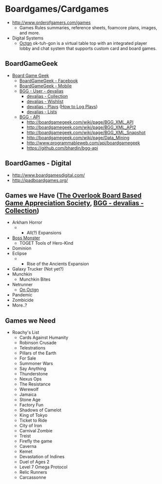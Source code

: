 # Boardgames/Cardgames

* http://www.orderofgamers.com/games
  * Games Rules summaries, reference sheets, foamcore plans, images, and more.
* Digital Systems
  * [Octgn](http://octgn.net/) ok-tuh-gon is a virtual table top with an integrated player lobby and chat system that supports custom card and board games.

## BoardGameGeek

* [Board Game Geek](http://boardgamegeek.com/)
  * [BoardGameGeek - Facebook](https://www.facebook.com/BoardGameGeek)
  * [BoardGameGeek - Mobile](http://boardgamegeek.com/wiki/page/BGG_Mobile)
  * [BGG - User - devalias](http://boardgamegeek.com/user/devalias)
    * [devalias - Collection](http://boardgamegeek.com/collection/user/devalias)
    * [devalias - Wishlist](http://boardgamegeek.com/wishlist/devalias)
    * [devalias - Plays](http://boardgamegeek.com/plays/bymonth/user/devalias/subtype/boardgame) ([How to Log Plays](http://boardgamegeek.com/wiki/page/plays))
    * [devalias - Lists](http://boardgamegeek.com/geeklist/lists/user/devalias)
  * [BGG - API]()
    * http://boardgamegeek.com/wiki/page/BGG_XML_API
    * http://boardgamegeek.com/wiki/page/BGG_XML_API2
    * http://boardgamegeek.com/wiki/page/BGG_XML_Snapshot
    * http://boardgamegeek.com/wiki/page/Data_Mining
    * http://www.programmableweb.com/api/boardgamegeek
    * https://github.com/bhardin/bgg-api

## BoardGames - Digital

* http://www.boardgamesdigital.com/
* http://ipadboardgames.org/

## Games we Have ([The Overlook Board Based Game Appreciation Society﻿](https://www.facebook.com/groups/393153110828155/), [BGG - devalias - Collection](http://boardgamegeek.com/collection/user/devalias))

* Arkham Horror
  * + All(?) Expansions
* [Boss Monster](http://brotherwisegames.com/)
  * TOGET Tools of Hero-Kind
* Dominion
* Eclipse
  * + Rise of the Ancients Expansion
* Galaxy Trucker (Not yet?)
* Munchkin
  * Munchkin Bites
* Netrunner
  * [On Octgn](http://octgn.gamersjudgement.com/wordpress/anr/)
* Pandemic
* Zombicide
* More..?

## Games we Need

* Roachy's List
  * Cards Against Humanity
  * Robinson Crusade
  * Telestrations
  * Pillars of the Earth
  * For Sale
  * Summoner Wars
  * Say Anything
  * Thunderstone
  * Nexus Ops
  * The Resistance
  * Werewolf
  * Jamaica
  * Stone Age
  * Factory Fun
  * Shadows of Camelot
  * King of Tokyo
  * Ticket to Ride
  * City of Iron
  * Carnival Zombie
  * Treist
  * Firefly the game
  * Caverna
  * Kemet
  * Devastation of Indines
  * Duel of Ages 2
  * Level 7 Omega Protocol
  * Relic Runners
  * Carcassonne
